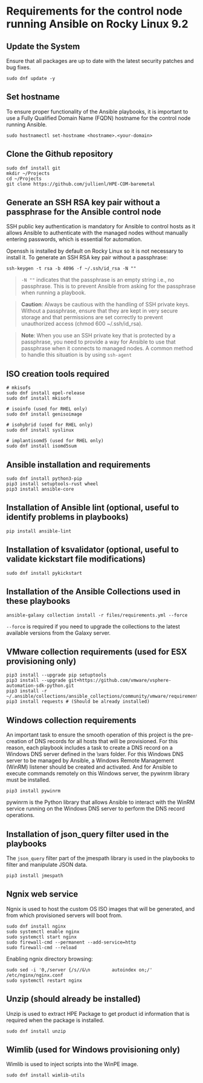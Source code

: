 # Requirements for the control node running Ansible on Rocky Linux 9.2


## Update the System

Ensure that all packages are up to date with the latest security patches and bug fixes.

```
sudo dnf update -y
```


## Set hostname

To ensure proper functionality of the Ansible playbooks, it is important to use a Fully Qualified Domain Name (FQDN) hostname for the control node running Ansible.

```
sudo hostnamectl set-hostname <hostname>.<your-domain>
```


## Clone the Github repository

```
sudo dnf install git
mkdir ~/Projects
cd ~/Projects
git clone https://github.com/jullienl/HPE-COM-baremetal
```


## Generate an SSH RSA key pair without a passphrase for the Ansible control node

SSH public key authentication is mandatory for Ansible to control hosts as it allows Ansible to authenticate with the managed nodes without manually entering passwords, which is essential for automation.

Openssh is installed by default on Rocky Linux so it is not necessary to install it. 
To generate an SSH RSA key pair without a passphrase:

```
ssh-keygen -t rsa -b 4096 -f ~/.ssh/id_rsa -N ""
``` 

> `-N ""` indicates that the passphrase is an empty string i.e., no passphrase. This is to prevent Ansible from asking for the passphrase when running a playbook.

> **Caution**: Always be cautious with the handling of SSH private keys. Without a passphrase, ensure that they are kept in very   secure storage and that permissions are set correctly to prevent unauthorized access (chmod 600 ~/.ssh/id_rsa).

> **Note**: When you use an SSH private key that is protected by a passphrase, you need to provide a way for Ansible to use that passphrase when it connects to managed nodes. A common method to handle this situation is by using `ssh-agent`


## ISO creation tools required

```
# mkisofs
sudo dnf install epel-release
sudo dnf install mkisofs

# isoinfo (used for RHEL only)
sudo dnf install genisoimage

# isohybrid (used for RHEL only)
sudo dnf install syslinux

# implantisomd5 (used for RHEL only)
sudo dnf install isomd5sum
```


## Ansible installation and requirements

```
sudo dnf install python3-pip
pip3 install setuptools-rust wheel
pip3 install ansible-core
```


## Installation of Ansible lint (optional, useful to identify problems in playbooks)

```
pip install ansible-lint
```


## Installation of ksvalidator (optional, useful to validate kickstart file modifications)

```
sudo dnf install pykickstart
```


## Installation of the Ansible Collections used in these playbooks 

``` 
ansible-galaxy collection install -r files/requirements.yml --force 
```
`--force` is required if you need to upgrade the collections to the latest available versions from the Galaxy server. 


## VMware collection requirements (used for ESX provisioning only)

```
pip3 install --upgrade pip setuptools
pip3 install --upgrade git+https://github.com/vmware/vsphere-automation-sdk-python.git
pip3 install -r ~/.ansible/collections/ansible_collections/community/vmware/requirements.txt
pip3 install requests # (Should be already installed)
```


## Windows collection requirements 

An important task to ensure the smooth operation of this project is the pre-creation of DNS records for all hosts that will be provisioned. For this reason, each playbook includes a task to create a DNS record on a Windows DNS server defined in the \vars folder. 
For this Windows DNS server to be managed by Ansible, a Windows Remote Management (WinRM) listener should be created and activated. And for Ansible to execute commands remotely on this Windows server, the pywinrm library must be installed. 

```
pip3 install pywinrm
```
pywinrm is the Python library that allows Ansible to interact with the WinRM service running on the Windows DNS server to perform the DNS record operations. 


## Installation of json_query filter used in the playbooks

The `json_query` filter part of the jmespath library is used in the playbooks to filter and manipulate JSON data. 

```
pip3 install jmespath
```


## Ngnix web service

Ngnix is used to host the custom OS ISO images that will be generated, and from which provisioned servers will boot from.

```
sudo dnf install nginx
sudo systemctl enable nginx
sudo systemctl start nginx
sudo firewall-cmd --permanent --add-service=http
sudo firewall-cmd --reload
``` 

Enabling ngnix directory browsing:

``` 
sudo sed -i '0,/server {/s//&\n        autoindex on;/' /etc/nginx/nginx.conf
sudo systemctl restart nginx
``` 


## Unzip (should already be installed)

Unzip is used to extract HPE Package to get product id information that is required when the package is installed.

```
sudo dnf install unzip 
```


## Wimlib (used for Windows provisioning only)

Wimlib is used to inject scripts into the WinPE image.

```
sudo dnf install wimlib-utils
```

